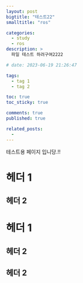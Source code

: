 ```yaml
---
layout: post
bigtitle: "테스트22"
smalltitle: "ros"

categories:
  - study
  - ros
description: >
  파일 테스트 하려구여2222

# date: 2023-06-19 21:26:47

tags:
  - tag 1
  - tag 2

toc: true
toc_sticky: true

comments: true
published: true

related_posts:
  -
---
```


테스트용 페이지 입니당.!!

# 헤더 1

## 헤더 2

# 헤더 1

## 헤더 2

## 헤더 2
